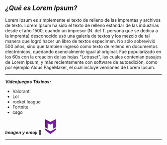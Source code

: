 *__¿Qué es Lorem Ipsum?__*
--------------------------------------------------------------------------------------------------------------------------------------------------------------------------------------------------------------------------
Lorem Ipsum es simplemente el texto de relleno de las imprentas y archivos de texto. Lorem Ipsum ha sido el texto de relleno estándar de las industrias desde el año 1500, cuando un impresor (N. del T. persona que se dedica a la imprenta) desconocido usó una galería de textos y los mezcló de tal manera que logró hacer un libro de textos especimen. No sólo sobrevivió 500 años, sino que tambien ingresó como texto de relleno en documentos electrónicos, quedando esencialmente igual al original. Fue popularizado en los 60s con la creación de las hojas "Letraset", las cuales contenian pasajes de Lorem Ipsum, y más recientemente con software de autoedición, como por ejemplo Aldus PageMaker, el cual incluye versiones de Lorem Ipsum.
_________________________________________________________________________________________________________________________________________________________________________________________________________________________

*__Videojuegos Tóxicos:__*
+ Valorant   
+ Lol
+ rocket league
+ Fortnite
+ csgo

*__Imagen y emoji__* 🖤
![alt text](https://github.com/adam-p/markdown-here/raw/master/src/common/images/icon48.png "Logo Title Text 1") 


__________________________________________________________________________________________________________________________________________________________________________________________________________________

